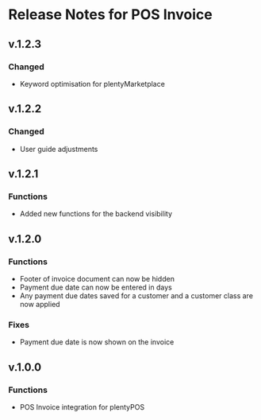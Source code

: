 # Release Notes for POS Invoice

## v.1.2.3

### Changed

- Keyword optimisation for plentyMarketplace


## v.1.2.2

### Changed

- User guide adjustments


## v.1.2.1

### Functions

-  Added new functions for the backend visibility


## v.1.2.0

### Functions

- Footer of invoice document can now be hidden
- Payment due date can now be entered in days
- Any payment due dates saved for a customer and a customer class are now applied

### Fixes

- Payment due date is now shown on the invoice


## v.1.0.0

### Functions

- POS Invoice integration for plentyPOS
